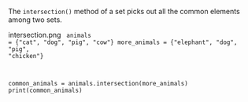 The `intersection()` method of a set picks out all the common elements among two sets.

<Image>intersection.png</Image><Editor lang="python">
<code>
animals = {"cat", "dog", "pig", "cow"}
more_animals = {"elephant", "dog", "pig", "chicken"}

common_animals = animals.intersection(more_animals)
print(common_animals)
</code>
</Editor>